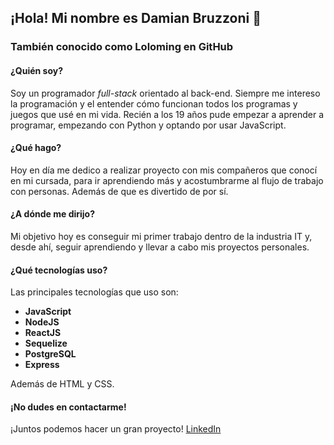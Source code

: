 ## ¡Hola! Mi nombre es Damian Bruzzoni 👋
### También conocido como Loloming en GitHub

#### ¿Quién soy?
Soy un programador *_full-stack_* orientado al back-end.
Siempre me intereso la programación y el entender cómo funcionan todos los programas y juegos que usé en mi vida. Recién a los
19 años pude empezar a aprender a programar, empezando con Python y optando por usar JavaScript.
#### ¿Qué hago?
Hoy en día me dedico a realizar proyecto con mis compañeros que conocí en mi cursada, para ir aprendiendo más y acostumbrarme al
flujo de trabajo con personas. Además de que es divertido de por sí.
#### ¿A dónde me dirijo?
Mi objetivo hoy es conseguir mi primer trabajo dentro de la industria IT y, desde ahí, seguir aprendiendo y llevar a cabo mis proyectos personales.
#### ¿Qué tecnologías uso?
Las principales tecnologías que uso son:
* **JavaScript**
* **NodeJS**
* **ReactJS**
* **Sequelize**
* **PostgreSQL**
* **Express**

Además de HTML y CSS.
#### ¡No dudes en contactarme!
¡Juntos podemos hacer un gran proyecto!
[LinkedIn](https://www.linkedin.com/in/damian-bruzzoni-087a66251/)
<!--
**Loloming/Loloming** is a ✨ _special_ ✨ repository because its `README.md` (this file) appears on your GitHub profile.

Here are some ideas to get you started:

- 🔭 I’m currently working on ...
- 🌱 I’m currently learning ...
- 👯 I’m looking to collaborate on ...
- 🤔 I’m looking for help with ...
- 💬 Ask me about ...
- 📫 How to reach me: ...
- 😄 Pronouns: ...
- ⚡ Fun fact: ...
-->
